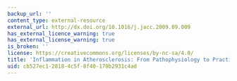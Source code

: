 ```yaml
---
backup_url: ''
content_type: external-resource
external_url: http://dx.doi.org/10.1016/j.jacc.2009.09.009
has_external_licence_warning: true
has_external_license_warning: true
is_broken: ''
license: https://creativecommons.org/licenses/by-nc-sa/4.0/
title: 'Inflammation in Atherosclerosis: From Pathophysiology to Practice'
uid: cb527ec1-2818-4c5f-8f40-170b2931c4ad
---
```

